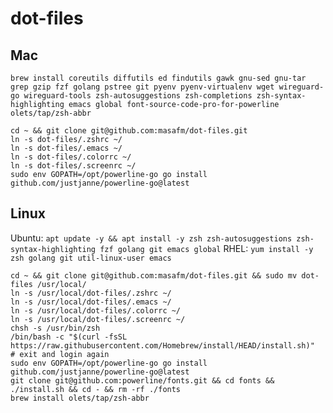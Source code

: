# dot-files
## Mac
`brew install coreutils diffutils ed findutils gawk gnu-sed gnu-tar grep gzip fzf golang pstree git pyenv pyenv-virtualenv wget wireguard-go wireguard-tools zsh-autosuggestions zsh-completions zsh-syntax-highlighting emacs global font-source-code-pro-for-powerline olets/tap/zsh-abbr`
```
cd ~ && git clone git@github.com:masafm/dot-files.git
ln -s dot-files/.zshrc ~/
ln -s dot-files/.emacs ~/
ln -s dot-files/.colorrc ~/
ln -s dot-files/.screenrc ~/
sudo env GOPATH=/opt/powerline-go go install github.com/justjanne/powerline-go@latest
```

## Linux
Ubuntu: `apt update -y && apt install -y zsh zsh-autosuggestions zsh-syntax-highlighting fzf golang git emacs global`
RHEL: `yum install -y zsh golang git util-linux-user emacs`
```
cd ~ && git clone git@github.com:masafm/dot-files.git && sudo mv dot-files /usr/local/
ln -s /usr/local/dot-files/.zshrc ~/
ln -s /usr/local/dot-files/.emacs ~/
ln -s /usr/local/dot-files/.colorrc ~/
ln -s /usr/local/dot-files/.screenrc ~/
chsh -s /usr/bin/zsh
/bin/bash -c "$(curl -fsSL https://raw.githubusercontent.com/Homebrew/install/HEAD/install.sh)"
# exit and login again
sudo env GOPATH=/opt/powerline-go go install github.com/justjanne/powerline-go@latest
git clone git@github.com:powerline/fonts.git && cd fonts && ./install.sh && cd - && rm -rf ./fonts
brew install olets/tap/zsh-abbr
```
